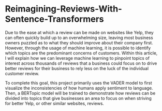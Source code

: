 # Reimagining-Reviews-With-Sentence-Transformers
Due to the ease at which a review can be made on websites like Yelp, they can often quickly build up to an overwhelming size, leaving most business owners puzzled as to what they should improve about their company first. However, through the usage of machine learning, it is possible to identify which topics are the predominant concerns of customers. Within this article, I will explain how we can leverage machine learning to pinpoint topics of interest across thousands of reviews that a business could focus on to drive better reviews for their business to rely less on the luck of the individual customer review.  

To complete this goal, this project primarily uses the VADER model to first visualize the inconsistencies of how humans apply sentiment to language. Then, a BERTopic model will be trained to demonstrate how reviews can be divided into topics that give businesses an area to focus on when striving for better Yelp, or other similar websites, reviews.
